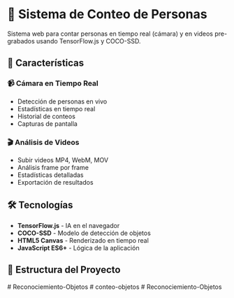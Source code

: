 # 🎯 Sistema de Conteo de Personas

Sistema web para contar personas en tiempo real (cámara) y en videos pre-grabados usando TensorFlow.js y COCO-SSD.

## 🚀 Características

### 📹 Cámara en Tiempo Real
- Detección de personas en vivo
- Estadísticas en tiempo real
- Historial de conteos
- Capturas de pantalla

### 🎬 Análisis de Videos
- Subir videos MP4, WebM, MOV
- Análisis frame por frame
- Estadísticas detalladas
- Exportación de resultados

## 🛠️ Tecnologías

- **TensorFlow.js** - IA en el navegador
- **COCO-SSD** - Modelo de detección de objetos
- **HTML5 Canvas** - Renderizado en tiempo real
- **JavaScript ES6+** - Lógica de la aplicación

## 📁 Estructura del Proyecto
#   R e c o n o c i e m i e n t o - O b j e t o s  
 #   c o n t e o - o b j e t o s  
 #   R e c o n o c i e m i e n t o - O b j e t o s  
 